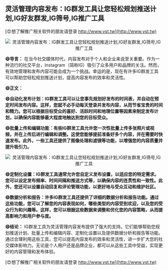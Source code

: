## **灵活管理内容发布：IG群发工具让您轻松规划推送计划,IG好友群发,IG筛号,IG推广工具**

[😍想了解推广相关软件的朋友请登录 http://www.vst.tw](http://www.vst.tw)

 <center><img src="https://vst.tw/MP4/tuiguang/png/4.png" alt="灵活管理内容发布：IG群发工具让您轻松规划推送计划,IG好友群发,IG筛号,IG推广工具"></center>

**😄导言：**
在当今社交媒体时代，内容发布对于个人和企业来说至关重要。作为一种流行的社交平台，Instagram（简称IG）吸引了众多用户和品牌的关注。然而，有效地管理和发布内容可能会成为一个挑战。幸运的是，现在有许多IG群发工具可以帮助您轻松规划推送计划，提高内容发布的效率和灵活性。

**😄正文：**

**😄自动化发布计划：IG群发工具可以让您事先规划好发布的时间表，并自动在预定时间发布内容。这样，您就不必手动每天登录并发布内容，从而节省宝贵的时间和精力。您可以根据目标受众的喜好、活跃时间和地理位置等因素来制定发布计划，以确保内容能够最大程度地触达到您的目标受众。**

**😄批量上传和编辑功能：有些IG群发工具允许您一次性批量上传多张照片或视频，并在上传后进行编辑和调整。这使您能够提前准备好多个内容，并在需要时快速发布。此外，一些工具还提供了图像处理和滤镜等功能，以增强您的内容质量并提升吸引力。**

 <center><img src="https://vst.tw/MP4/tuiguang/png/4.png" alt="灵活管理内容发布：IG群发工具让您轻松规划推送计划,IG好友群发,IG筛号,IG推广工具"></center>

**😄定制化设置：IG群发工具通常允许您自定义发布设置，以适应您的特定需求。您可以设定发布频率、时间间隔和推送方式等，以确保内容的连贯性和一致性。此外，您还可以设置自动回复和评论管理功能，以更好地与受众互动和维护社区。**

**😄数据分析和报告：许多IG群发工具还提供了详细的数据分析和报告功能。通过这些功能，您可以了解您的内容表现如何，哪些类型的内容受到欢迎，以及您的受众行为和兴趣等。这样，您可以根据这些数据来调整和优化您的内容策略，从而提高影响力和用户参与度。**

**😄结论：**
IG群发工具为灵活管理内容发布提供了强大的支持。它们能够帮助您规划推送计划、批量上传和编辑内容、定制化设置以及提供数据分析和报告等功能。通过合理利用这些工具，您可以提高内容发布的效率和灵活性，进一步扩大您的社交媒体影响力。无论是个人用户还是品牌企业，都可以从这些工具中受益，实现更好的内容管理和发布体验。

[😍想了解推广相关软件的朋友请登录 http://www.vst.tw](http://www.vst.tw)



